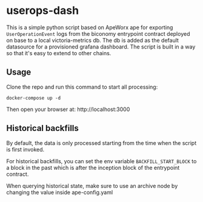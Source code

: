 # userops-dash

This is a simple python script based on ApeWorx ape for exporting `UserOperationEvent` logs from the biconomy entrypoint contract deployed on base to a local victoria-metrics db. The db is added as the default datasource for a provisioned grafana dashboard. The script is built in a way so that it's easy to extend to other chains.

## Usage
Clone the repo and run this command to start all processing:

`docker-compose up -d`

Then open your browser at: http://localhost:3000


## Historical backfills
By default, the data is only processed starting from the time when the script is first invoked.

For historical backfills, you can set the env variable
`BACKFILL_START_BLOCK` to a block in the past which is after the inception block of the entrypoint contract.

When querying historical state, make sure to use an archive node by changing the value inside ape-config.yaml
